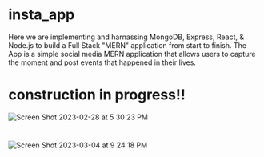 # insta_app
Here we are implementing and harnassing MongoDB, Express, React, & Node.js to build a Full Stack "MERN" application from start to finish. The App is a simple social media MERN application that allows users to capture the moment and post events that happened in their lives.
# construction in progress!!
![Screen Shot 2023-02-28 at 5 30 23 PM](https://user-images.githubusercontent.com/72527380/221996365-15ad61c8-7a8d-4cdf-aae9-09c12ec9822b.png)
#
![Screen Shot 2023-03-04 at 9 24 18 PM](https://user-images.githubusercontent.com/72527380/222938235-0a123a35-4e18-4ff7-99d9-c721ab419d40.png)
